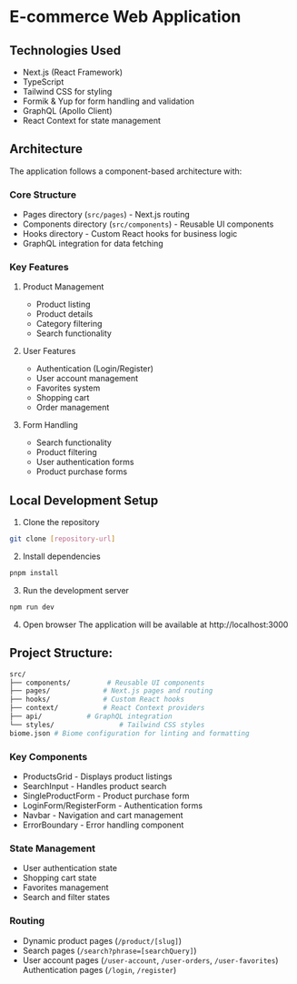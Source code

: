 # E-commerce Web Application

## Technologies Used
- Next.js (React Framework)
- TypeScript
- Tailwind CSS for styling
- Formik & Yup for form handling and validation
- GraphQL (Apollo Client)
- React Context for state management

## Architecture
The application follows a component-based architecture with:

### Core Structure
- Pages directory (`src/pages`) - Next.js routing
- Components directory (`src/components`) - Reusable UI components
- Hooks directory - Custom React hooks for business logic
- GraphQL integration for data fetching

### Key Features
1. Product Management
   - Product listing
   - Product details
   - Category filtering
   - Search functionality

2. User Features
   - Authentication (Login/Register)
   - User account management
   - Favorites system
   - Shopping cart
   - Order management

3. Form Handling
   - Search functionality
   - Product filtering
   - User authentication forms
   - Product purchase forms

## Local Development Setup

1. Clone the repository
```bash
git clone [repository-url]
```

2. Install dependencies
```bash
pnpm install
```
3. Run the development server
```bash
npm run dev
```
4. Open browser The application will be available at http://localhost:3000

## Project Structure:
```bash
src/
├── components/         # Reusable UI components
├── pages/             # Next.js pages and routing
├── hooks/             # Custom React hooks
├── context/           # React Context providers
├── api/           # GraphQL integration
└── styles/                # Tailwind CSS styles
biome.json # Biome configuration for linting and formatting
```
### Key Components
 - ProductsGrid - Displays product listings
 - SearchInput - Handles product search
 - SingleProductForm - Product purchase form
 - LoginForm/RegisterForm - Authentication forms
 - Navbar - Navigation and cart management
 - ErrorBoundary - Error handling component

### State Management
 - User authentication state
 - Shopping cart state
 - Favorites management
 - Search and filter states

### Routing
 - Dynamic product pages (`/product/[slug]`)
 - Search pages (`/search?phrase=[searchQuery]`)
 - User account pages (`/user-account`, `/user-orders`, `/user-favorites`)
Authentication pages (`/login`, `/register`)